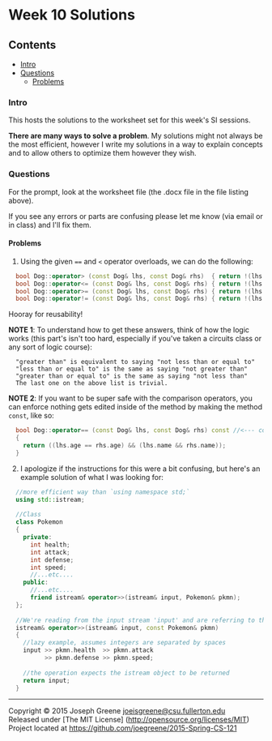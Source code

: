 # Week 10 Solutions

## Contents
- [Intro](#intro)
- [Questions](#questions)
  - [Problems](#problems)

### Intro
This hosts the solutions to the worksheet set for this week's SI sessions.

__There are many ways to solve a problem__. 
My solutions might not always be the most efficient, however I write my solutions in a way to 
explain concepts and to allow others to optimize them however they wish.

### Questions
For the prompt, look at the worksheet file (the .docx file in the file listing above).

If you see any errors or parts are confusing please let me know (via email or in class) and I'll fix them.

#### Problems
1) Using the given `==` and `<` operator overloads, we can do the following:

```C++
  bool Dog::operator> (const Dog& lhs, const Dog& rhs)  { return !(lhs < rhs) || (lhs == rhs)); }
  bool Dog::operator<= (const Dog& lhs, const Dog& rhs) { return !(lhs > rhs); }
  bool Dog::operator>= (const Dog& lhs, const Dog& rhs) { return !(lhs < rhs); }
  bool Dog::operator!= (const Dog& lhs, const Dog& rhs) { return !(lhs == rhs); }
```

Hooray for reusability!

__NOTE 1__: To understand how to get these answers, think of how the logic works (this part's isn't too hard, especially 
if you've taken a circuits class or any sort of logic course):

```
  "greater than" is equivalent to saying "not less than or equal to"
  "less than or equal to" is the same as saying "not greater than"
  "greater than or equal to" is the same as saying "not less than"
  The last one on the above list is trivial.
```

__NOTE 2__: If you want to be super safe with the comparison operators, you can enforce nothing gets edited 
inside of the method by making the method `const`, like so:

```C++
  bool Dog::operator== (const Dog& lhs, const Dog& rhs) const //<--- const here!
  {
    return ((lhs.age == rhs.age) && (lhs.name && rhs.name));
  }
```

2) I apologize if the instructions for this were a bit confusing, but here's an example solution of what I was looking for:

```C++
  //more efficient way than `using namespace std;`
  using std::istream;
  
  //Class
  class Pokemon
  {
    private:
      int health;
      int attack;
      int defense;
      int speed;
      //...etc....
    public:
      //...etc....
      friend istream& operator>>(istream& input, Pokemon& pkmn);
  };
  
  //We're reading from the input stream 'input' and are referring to the Pokemon class instance 'pkmn'
  istream& operator>>(istream& input, const Pokemon& pkmn)
  {
    //lazy example, assumes integers are separated by spaces
    input >> pkmn.health  >> pkmn.attack
          >> pkmn.defense >> pkmn.speed;
    
    //the operation expects the istream object to be returned
    return input;
  }
```

-------------------------------------------------------------------------------

Copyright &copy; 2015 Joseph Greene <joeisgreene@csu.fullerton.edu>  
Released under [The MIT License] (http://opensource.org/licenses/MIT)  
Project located at <https://github.com/joegreene/2015-Spring-CS-121>
